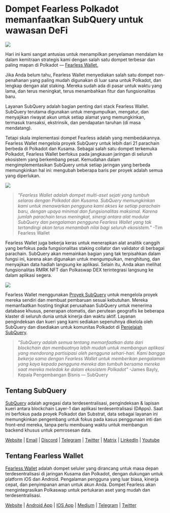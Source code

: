 # Dompet Fearless Polkadot memanfaatkan SubQuery untuk wawasan DeFi

![](https://miro.medium.com/max/1400/1*HcPJ-5hy6WZrLhkuL6P2BA.png)

Hari ini kami sangat antusias untuk menampilkan penyelaman mendalam ke dalam kemitraan strategis kami dengan salah satu dompet terbesar dan paling mapan di Polkadot — [Fearless Wallet.](https://fearlesswallet.io/)

Jika Anda belum tahu, Fearless Wallet menyediakan salah satu dompet non-penahanan yang paling mudah digunakan di luar sana untuk Polkadot, dan lengkap dengan alat staking. Mereka sudah ada di pasar untuk waktu yang lama, dan terus meningkat, terus menambahkan fitur dan fungsionalitas baru.

Layanan SubQuery adalah bagian penting dari stack Fearless Wallet. SubQuery terutama digunakan untuk mengumpulkan, mengatur, dan menyajikan riwayat akun untuk setiap alamat yang memungkinkan, termasuk transaksi, ekstrinsik, dan pendapatan taruhan (di masa mendatang).

Tetapi skala implementasi dompet Fearless adalah yang membedakannya. Fearless Wallet mengelola proyek SubQuery untuk lebih dari 21 parachain berbeda di Polkadot dan Kusama. Sebagai salah satu dompet terkemuka Polkadot, Fearless Wallet berfokus pada jangkauan jaringan di seluruh ekosistem yang berkembang pesat. Kemudahan dalam mengimplementasikan SubQuery untuk setiap jaringan yang berbeda memungkinkan hal ini: mengubah beberapa baris per proyek adalah semua yang diperlukan.

![](https://miro.medium.com/max/1400/1*5D3J7-_HC2tAP05oOlV5yw.png)

> _"Fearless Wallet adalah dompet multi-aset sejati yang tumbuh selaras dengan Polkadot dan Kusama. SubQuery memungkinkan kami untuk menawarkan pengguna kami akses ke setiap parachain baru, dengan upaya minimal dan fungsionalitas maksimal. Karena jumlah parachain terus meningkat, sinergi antara alat modular SubQuery dan pengalaman pengguna Fearless Wallet yang tak tertandingi akan terus menambah nilai bagi seluruh ekosistem."_ -Tim Fearless Wallet

Fearless Wallet juga bekerja keras untuk menerapkan alat analitik canggih yang berfokus pada fungsionalitas staking collator dan validator di berbagai parachain. SubQuery akan memainkan bagian yang tak terpisahkan dalam fungsi ini, karena akan digunakan untuk mengumpulkan, menghitung, dan menyajikan data hadiah langsung ke aplikasi. Selain itu, Anda akan melihat fungsionalitas RMRK NFT dan Polkaswap DEX terintegrasi langsung ke dalam aplikasi segera.

![](https://miro.medium.com/max/1400/1*3X7m4-m0NJ3xQ44UKZB7tw.png)

Fearless Wallet menggunakan [Proyek SubQuery](https://project.subquery.network/) untuk mengelola proyek mereka sendiri dan membuat pembaruan sesuai kebutuhan. Mereka memanfaatkan hosting tingkat perusahaan SubQuery untuk menerima database khusus, penerapan otomatis, dan perutean geografis ke beberapa klaster di seluruh dunia untuk kinerja dan waktu aktif. Layanan pengindeksan dan kueri yang kami sediakan sepenuhnya dikelola oleh SubQuery dan disediakan untuk komunitas Polkadot di [Penjelajah SubQuery](https://explorer.subquery.network/).

> _"SubQuery adalah semua tentang memanfaatkan data dari blockchain dan membuatnya lebih mudah untuk membangun aplikasi yang mendorong partisipasi oleh pengguna sehari-hari. Kami bangga bekerja sama dengan Fearless Wallet untuk memberikan pengalaman yang kaya kepada pengguna mereka dan tumbuh bersama mereka saat mereka meledak ke dalam ekosistem Polkadot"_ -James Bayly, Kepala Pengembangan Bisnis — SubQuery

## Tentang SubQuery

[SubQuery](https://subquery.network/) adalah agregasi data terdesentralisasi, pengindeksan & lapisan kueri antara blockchain Layer-1 dan aplikasi terdesentralisasi (DApps). Saat ini berfokus pada proyek Polkadot dan Substrat, data sebagai layanan ini memungkinkan pengembang untuk fokus pada kasus penggunaan inti dan front-end mereka, tanpa perlu membuang waktu untuk membangun backend khusus untuk pemrosesan data.

[Website](https://subquery.network/) | [Email](hello@subquery.network) | [Discord](https://discord.com/invite/78zg8aBSMG) | [Telegram](https://t.me/subquerynetwork) | [Twitter](https://twitter.com/subquerynetwork) | [Matrix](https://matrix.to/#/#subquery:matrix.org) | [LinkedIn](https://www.linkedin.com/company/subquery) | [Youtube](https://www.youtube.com/channel/UCi1a6NUUjegcLHDFLr7CqLw)

## Tentang Fearless Wallet

[Fearless Wallet](https://fearlesswallet.io/) adalah dompet seluler yang dirancang untuk masa depan terdesentralisasi di jaringan Kusama dan Polkadot, dengan dukungan untuk platform iOS dan Android. Pengalaman pengguna yang luar biasa, kinerja cepat, dan penyimpanan aman untuk akun Anda. Dompet Fearless akan mengintegrasikan Polkaswap untuk pertukaran aset yang mudah dan terdesentralisasi.

[Website](https://fearlesswallet.io/) | [Android App](https://play.google.com/store/apps/details?id=jp.co.soramitsu.fearless) | [IOS App](https://apps.apple.com/us/app/fearless-wallet/id1537251089) | [Medium](https://medium.com/fearlesswallet/) | [Telegram](https://t.me/fearlesswallet) | [Twitter](https://twitter.com/FearlessWallet)
